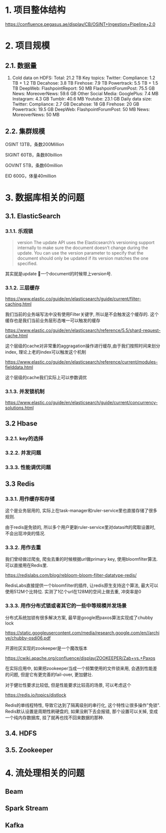 # 1. 项目整体结构
https://confluence.pegasus.ae/display/CB/OSINT+Ingestion+Pipeline+2.0

# 2. 项目规模
## 2.1. 数据量

1. Cold data on HDFS: 
        Total: 21.2 TB
        Key topics:
            Twitter:
                Compliance: 1.2 TB + 1.2 TB
                Decahose: 3.8 TB
                Firehose: 7.9 TB
                Powertrack: 5.5 TB + 1.5 TB
            DeepWeb:
                FlashpointReport: 50 MB
                FlashpointForumPost: 75.5 GB
            News:
                MoreoverNews: 59.6 GB
            Other Social Media:
                GooglePlus: 7.4 MB
                Instagram: 4.3 GB
                Tumblr: 40.6 MB
                Youtube: 23.1 GB
        Daily data size:
            Twitter:
                Compliance: 2.7 GB
                Decahose: 18 GB
                Firehose: 20 GB
                Powertrack: 19.5 GB
            DeepWeb:
                FlashpointForumPost: 50 MB
            News:
                MoreoverNews: 50 MB
## 2.2. 集群规模
OSINT 13TB，条数200Million

SIGINT 60TB，条数80billion

GOVINT 5TB，条数60million

EID 600G，体量40million

# 3. 数据库相关的问题
## 3.1. ElasticSearch

### 3.1.1. 乐观锁
> version
The update API uses the Elasticsearch’s versioning support internally to make sure the document doesn’t change during the update. You can use the version parameter to specify that the document should only be updated if its version matches the one specified.

其实就是update 一个document的时候带上version号.

### 3.1.2. 三层缓存
https://www.elastic.co/guide/en/elasticsearch/guide/current/filter-caching.html

我们当前的业务端写法中没有使用Filter关键字, 所以是不会触发这个缓存的.
这个缓存也是我们当前业务层形态唯一可以触发的缓存

https://www.elastic.co/guide/en/elasticsearch/reference/5.5/shard-request-cache.html

这个层级的cache对非常重的aggragation操作进行缓存,由于我们按照时间来划分index, 理论上老的index可以触发这个机制

https://www.elastic.co/guide/en/elasticsearch/reference/current/modules-fielddata.html

这个层级的cache我们实际上可以参数调优

### 3.1.3. 并发锁机制
https://www.elastic.co/guide/en/elasticsearch/guide/current/concurrency-solutions.html






## 3.2 Hbase

###  3.2.1. key的选择

### 3.2.2. 并发问题

### 3.3.3. 性能调优问题

## 3.3 Redis

### 3.3.1. 用作缓存和存储

这个是业务层用的, 实际上在task-manager和ruler-service里也直接存储了很多规则.

由于redis是免锁的, 所以多个用户更新ruler-service里对datasift的爬取设置时, 不会出现冲突的情况.

### 3.3.2. 用作去重

我们曾经做过爬虫, 爬虫去重的时候根据url做primary key, 使用bloomfilter算法. 可以直接用在Redis里. 

https://redislabs.com/blog/rebloom-bloom-filter-datatype-redis/

RedisLabs直接提供一个bloomfilter的插件, 让redis原生支持这个算法, 最大可以使用512M个比特位. 实测了1亿个url在128M的空间上做去重, 冲突率是0


### 3.3.3. 用作分布式锁或者其它的一些中等规模并发场景

分布式系统加锁有很多解决方案, 最早是google把paxos算法实现成了chubby lock

https://static.googleusercontent.com/media/research.google.com/en//archive/chubby-osdi06.pdf

开源社区实现的zookeeper是一个魔改版本

https://cwiki.apache.org/confluence/display/ZOOKEEPER/Zab+vs.+Paxos

在实际应用中, 如果把zookeeper当成一个频繁使用的文件锁来用, 会遇到性能差的问题, 但是它有更完善的fail-over, 更加健壮.

对于健壮性要求比较低, 但是性能要求比较高的场景,  可以考虑这个

https://redis.io/topics/distlock

Redis的单线程特性, 导致它达到了隔离级别的串行化, 这个特性让很多操作"免锁". Redis默认设置是周期性刷硬盘的,  如果没刷下去会报错, 那个设置可以关掉, 变成一个纯内存数据库, 挂了就再也找不回来数据的那种.

## 3.4. HDFS


## 3.5. Zookeeper


# 4. 流处理相关的问题

## Beam

## Spark Stream

## Kafka
